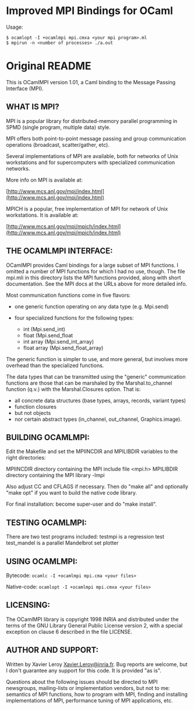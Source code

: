 # Improved MPI Bindings for OCaml

Usage:
```
$ ocamlopt -I +ocamlmpi mpi.cmxa <your mpi program>.ml
$ mpirun -n <number of processes> ./a.out
```

# Original README
This is OCamlMPI version 1.01, a Caml binding to the Message Passing
Interface (MPI).


## WHAT IS MPI?

MPI is a popular library for distributed-memory parallel programming
in SPMD (single program, multiple data) style.

MPI offers both point-to-point message passing and group communication
operations (broadcast, scatter/gather, etc).

Several implementations of MPI are available, both for networks of
Unix workstations and for supercomputers with specialized communication
networks.

More info on MPI is available at:

  [http://www.mcs.anl.gov/mpi/index.html](http://www.mcs.anl.gov/mpi/index.html)


MPICH is a popular, free implementation of MPI for network of
Unix workstations.  It is available at:

  [http://www.mcs.anl.gov/mpi/mpich/index.html](http://www.mcs.anl.gov/mpi/mpich/index.html)


## THE OCAMLMPI INTERFACE:

OCamlMPI provides Caml bindings for a large subset of MPI functions.
I omitted a number of MPI functions for which I had no use, though.
The file mpi.mli in this directory lists the MPI functions provided,
along with short documentation.  See the MPI docs at the URLs above
for more detailed info.

Most communication functions come in five flavors:
- one generic function operating on any data type  (e.g. Mpi.send)
- four specialized functions for the following types:

   + int         (Mpi.send_int)
   + float       (Mpi.send_float
   + int array   (Mpi.send_int_array)
   + float array (Mpi.send_float_array)
              
The generic function is simpler to use, and more general, but involves
more overhead than the specialized functions.

The data types that can be transmitted using the "generic"
communication functions are those that can be marshaled by the
Marshal.to_channel function (q.v.) with the Marshal.Closures option.
That is:
  - all concrete data structures (base types, arrays, records, variant types)
  - function closures
  - but not objects
  - nor certain abstract types (in_channel, out_channel, Graphics.image).


## BUILDING OCAMLMPI:

Edit the Makefile and set the MPIINCDIR and MPILIBDIR
variables to the right directories:

MPIINCDIR    directory containing the MPI include file <mpi.h>
MPILIBDIR    directory containing the MPI library -lmpi

Also adjust CC and CFLAGS if necessary.  Then do "make all" and
optionally "make opt" if you want to build the native code library.

For final installation: become super-user and do "make install".


## TESTING OCAMLMPI:

There are two test programs included:
      testmpi is a regression test
      test_mandel is a parallel Mandelbrot set plotter


## USING OCAMLMPI:

Bytecode:
        `ocamlc -I +ocamlmpi mpi.cma <your files>`

Native-code:
        `ocamlopt -I +ocamlmpi mpi.cmxa <your files>`


## LICENSING:

The OCamlMPI library is copyright 1998 INRIA and distributed under the
terms of the GNU Library General Public License version 2, with a
special exception on clause 6 described in the file LICENSE.


## AUTHOR AND SUPPORT:

Written by Xavier Leroy <Xavier.Leroy@inria.fr>.  Bug reports are
welcome, but I don't guarantee any support for this code.  It is
provided "as is".

Questions about the following issues should be directed to MPI
newsgroups, mailing-lists or implementation vendors, but not to me:
semantics of MPI functions, how to program with MPI, finding and
installing implementations of MPI, performance tuning of MPI
applications, etc.
